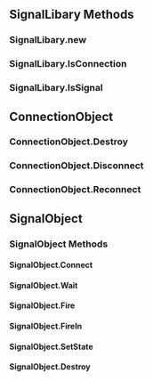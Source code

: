 ## SignalLibary Methods
### SignalLibary.new
### SignalLibary.IsConnection
### SignalLibary.IsSignal

## ConnectionObject
### ConnectionObject.Destroy
### ConnectionObject.Disconnect
### ConnectionObject.Reconnect

## SignalObject
### SignalObject Methods
#### SignalObject.Connect
#### SignalObject.Wait
#### SignalObject.Fire
#### SignalObject.FireIn
#### SignalObject.SetState
#### SignalObject.Destroy